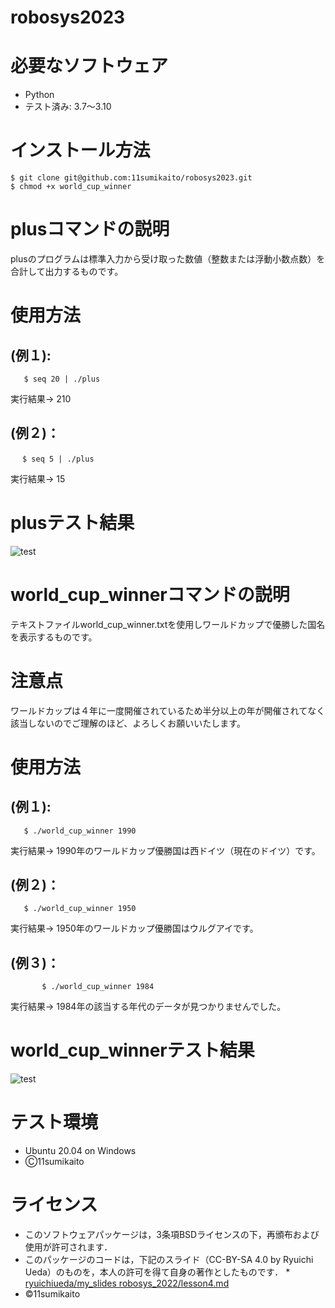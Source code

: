 # robosys2023

# 必要なソフトウェア
 * Python
 * テスト済み: 3.7～3.10

# インストール方法
```
$ git clone git@github.com:11sumikaito/robosys2023.git
$ chmod +x world_cup_winner
```
# plusコマンドの説明
plusのプログラムは標準入力から受け取った数値（整数または浮動小数点数）を合計して出力するものです。

# 使用方法

## (例１):
 	   $ seq 20 | ./plus
 実行結果→   210

## (例２)：
	　 $ seq 5 | ./plus
 実行結果→   15

# plusテスト結果
![test](https://github.com/11sumikaito/robosys2023/actions/workflows/test.yml/badge.svg)

# world_cup_winnerコマンドの説明
テキストファイルworld_cup_winner.txtを使用しワールドカップで優勝した国名を表示するものです。

# 注意点
ワールドカップは４年に一度開催されているため半分以上の年が開催されてなく該当しないのでご理解のほど、よろしくお願いいたします。

# 使用方法

## (例１):
	   $ ./world_cup_winner 1990
 実行結果→   1990年のワールドカップ優勝国は西ドイツ（現在のドイツ）です。

## (例２)：
	   $ ./world_cup_winner 1950
 実行結果→   1950年のワールドカップ優勝国はウルグアイです。

## (例３)：
           $ ./world_cup_winner 1984
 実行結果→   1984年の該当する年代のデータが見つかりませんでした。

# world_cup_winnerテスト結果
![test](https://github.com/11sumikaito/robosys2023/actions/workflows/test2.yml/badge.svg)

# テスト環境
 * Ubuntu 20.04 on Windows
 * Ⓒ11sumikaito

# ライセンス
 * このソフトウェアパッケージは，3条項BSDライセンスの下，再頒布および使用が許可されます．
 * このパッケージのコードは，下記のスライド（CC-BY-SA 4.0 by Ryuichi Ueda）のものを，本人の許可を得て自身の著作としたものです．
       * [ryuichiueda/my_slides robosys_2022/lesson4.md](https://github.com/ryuichiueda/my_slides/tree/master/robosys_2022/lesson4.md)
 * ©11sumikaito
